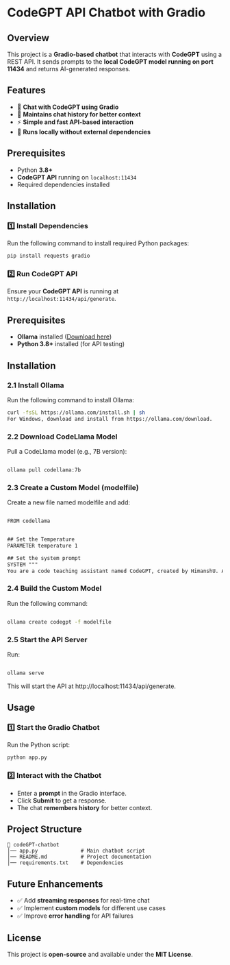 # CodeGPT API Chatbot with Gradio  

## Overview  
This project is a **Gradio-based chatbot** that interacts with **CodeGPT** using a REST API. It sends prompts to the **local CodeGPT model running on port 11434** and returns AI-generated responses.  

## Features  
- 💬 **Chat with CodeGPT using Gradio**  
- 🔄 **Maintains chat history for better context**  
- ⚡ **Simple and fast API-based interaction**  
- 🚀 **Runs locally without external dependencies**  

## Prerequisites  
- Python **3.8+**  
- **CodeGPT API** running on `localhost:11434`  
- Required dependencies installed  

## Installation  

### 1️⃣ Install Dependencies  
Run the following command to install required Python packages:  

```sh
pip install requests gradio
```

### 2️⃣ Run CodeGPT API  
Ensure your **CodeGPT API** is running at `http://localhost:11434/api/generate`. 

## Prerequisites  
- **Ollama** installed ([Download here](https://ollama.com/download))  
- **Python 3.8+** installed (for API testing)  

## Installation  

### 2.1 Install Ollama  
Run the following command to install Ollama:  

```sh
curl -fsSL https://ollama.com/install.sh | sh
For Windows, download and install from https://ollama.com/download.
```

### 2.2 Download CodeLlama Model
Pull a CodeLlama model (e.g., 7B version):

```sh

ollama pull codellama:7b
```
### 2.3 Create a Custom Model (modelfile)
Create a new file named modelfile and add:

```txt

FROM codellama


## Set the Temperature
PARAMETER temperature 1

## Set the system prompt
SYSTEM """
You are a code teaching assistant named CodeGPT, created by HimanshU. Answer all the coding-related questions."""
```
### 2.4 Build the Custom Model
Run the following command:

```sh

ollama create codegpt -f modelfile
```
### 2.5 Start the API Server
Run:

```sh

ollama serve
```
This will start the API at http://localhost:11434/api/generate.

## Usage  

### 1️⃣ Start the Gradio Chatbot  
Run the Python script:  

```sh
python app.py
```

### 2️⃣ Interact with the Chatbot  
- Enter a **prompt** in the Gradio interface.  
- Click **Submit** to get a response.  
- The chat **remembers history** for better context.  

## Project Structure  

```
📂 codeGPT-chatbot
│── app.py              # Main chatbot script
│── README.md           # Project documentation
│── requirements.txt    # Dependencies
```

## Future Enhancements  
- ✅ Add **streaming responses** for real-time chat  
- ✅ Implement **custom models** for different use cases  
- ✅ Improve **error handling** for API failures  

## License  
This project is **open-source** and available under the **MIT License**.  
